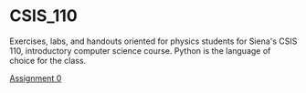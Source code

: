 CSIS_110
========

Exercises, labs, and handouts oriented for physics students for Siena's CSIS 110, introductory computer science course. Python is the language of choice for the class. 


<a href="http://nbviewer.ipython.org/urls/raw.github.com/mattbellis/CSIS_110/master/labs_and_exercises/Learning%2520the%2520notebook%2520-%2520Assignment%25200.ipynb">Assignment 0</a>
